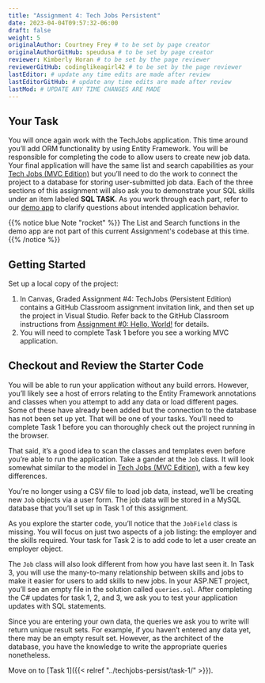 ```yaml
---
title: "Assignment 4: Tech Jobs Persistent"
date: 2023-04-04T09:57:32-06:00
draft: false
weight: 5
originalAuthor: Courtney Frey # to be set by page creator
originalAuthorGitHub: speudusa # to be set by page creator
reviewer: Kimberly Horan # to be set by the page reviewer
reviewerGitHub: codinglikeagirl42 # to be set by the page reviewer
lastEditor: # update any time edits are made after review
lastEditorGitHub: # update any time edits are made after review
lastMod: # UPDATE ANY TIME CHANGES ARE MADE
---
```


## Your Task
You will once again work with the TechJobs application. This time around you’ll add ORM functionality by using Entity Framework. You will be responsible for completing the code to allow users to create new job data.
Your final application will have the same list and search capabilities as your [Tech Jobs (MVC Edition)](../techjobs-mvc/) but you’ll need to do the work to connect the project to a database for storing user-submitted job data.
Each of the three sections of this assignment will also ask you to demonstrate your SQL skills under an item labeled **SQL TASK**.
As you work through each part, refer to our [demo app](https://techjobs-persistent.launchcodetechnicaltraining.org/) to clarify questions about intended application behavior.

{{% notice blue Note "rocket" %}}
The List and Search functions in the demo app are not part of this current Assignment's codebase at this time.
{{% /notice %}}

## Getting Started
Set up a local copy of the project:
<!-- TODO: Link to github classroom -->
1. In Canvas, Graded Assignment #4: TechJobs (Persistent Edition) contains a GitHub Classroom assignment invitation link, and then set up the project in Visual Studio. Refer back to the GitHub Classroom instructions from [Assignment #0: Hello, World!](../hell0-world/) for details.
1. You will need to complete Task 1 before you see a working MVC application.

## Checkout and Review the Starter Code
You will be able to run your application without any build errors. However, you’ll likely see a host of errors relating to the Entity Framework annotations and classes when you attempt to add any data or load different pages. Some of these have already been added but the connection to the database has not been set up yet. That will be one of your tasks. You’ll need to complete Task 1 before you can thoroughly check out the project running in the browser.

That said, it’s a good idea to scan the classes and templates even before you’re able to run the application. Take a gander at the `Job` class. It will look somewhat similar to the model in [Tech Jobs (MVC Edition)](../techjobs-mvc/), with a few key differences.

You’re no longer using a CSV file to load job data, instead, we’ll be creating new `Job` objects via a user form. The job data will be stored in a MySQL database that you’ll set up in Task 1 of this assignment.

As you explore the starter code, you’ll notice that the `JobField` class is missing. You will focus on just two aspects of a job listing: the employer and the skills required. Your task for Task 2 is to add code to let a user create an employer object.

The `Job` class will also look different from how you have last seen it. In Task 3, you will use the many-to-many relationship between skills and jobs to make it easier for users to add skills to new jobs. In your ASP.NET project, you’ll see an empty file in the solution called `queries.sql`. After completing the C# updates for task 1, 2, and 3, we ask you to test your application updates with SQL statements.

Since you are entering your own data, the queries we ask you to write will return unique result sets. For example, if you haven’t entered any data yet, there may be an empty result set. However, as the architect of the database, you have the knowledge to write the appropriate queries nonetheless.

Move on to [Task 1]({{< relref "../techjobs-persist/task-1/" >}}).